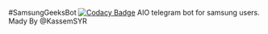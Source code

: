 #SamsungGeeksBot
[![Codacy Badge](https://app.codacy.com/project/badge/Grade/92297bf0e55444d5ae610ce2323a8395)](https://www.codacy.com?utm_source=github.com&amp;utm_medium=referral&amp;utm_content=KassemSYR/SamsungGeeksBot&amp;utm_campaign=Badge_Grade)
AIO telegram bot for samsung users.
Mady By @KassemSYR

